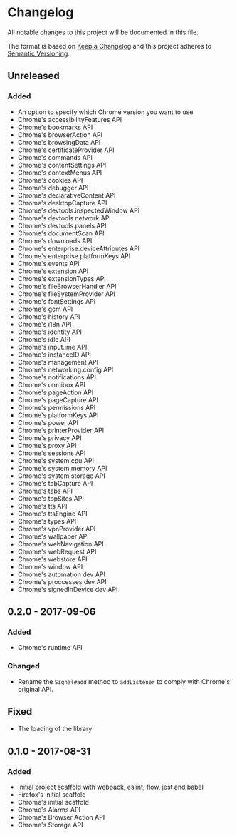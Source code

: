 # Changelog
All notable changes to this project will be documented in this file.

The format is based on [Keep a Changelog](http://keepachangelog.com/en/1.0.0/)
and this project adheres to [Semantic Versioning](http://semver.org/spec/v2.0.0.html).

## Unreleased
### Added
- An option to specify which Chrome version you want to use
- Chrome's accessibilityFeatures API
- Chrome's bookmarks API
- Chrome's browserAction API
- Chrome's browsingData API
- Chrome's certificateProvider API
- Chrome's commands API
- Chrome's contentSettings API
- Chrome's contextMenus API
- Chrome's cookies API
- Chrome's debugger API
- Chrome's declarativeContent API
- Chrome's desktopCapture API
- Chrome's devtools.inspectedWindow API
- Chrome's devtools.network API
- Chrome's devtools.panels API
- Chrome's documentScan API
- Chrome's downloads API
- Chrome's enterprise.deviceAttributes API
- Chrome's enterprise.platformKeys API
- Chrome's events API
- Chrome's extension API
- Chrome's extensionTypes API
- Chrome's fileBrowserHandler API
- Chrome's fileSystemProvider API
- Chrome's fontSettings API
- Chrome's gcm API
- Chrome's history API
- Chrome's i18n API
- Chrome's identity API
- Chrome's idle API
- Chrome's input.ime API
- Chrome's instanceID API
- Chrome's management API
- Chrome's networking.config API
- Chrome's notifications API
- Chrome's omnibox API
- Chrome's pageAction API
- Chrome's pageCapture API
- Chrome's permissions API
- Chrome's platformKeys API
- Chrome's power API
- Chrome's printerProvider API
- Chrome's privacy API
- Chrome's proxy API
- Chrome's sessions API
- Chrome's system.cpu API
- Chrome's system.memory API
- Chrome's system.storage API
- Chrome's tabCapture API
- Chrome's tabs API
- Chrome's topSites API
- Chrome's tts API
- Chrome's ttsEngine API
- Chrome's types API
- Chrome's vpnProvider API
- Chrome's wallpaper API
- Chrome's webNavigation API
- Chrome's webRequest API
- Chrome's webstore API
- Chrome's window API
- Chrome's automation dev API
- Chrome's proccesses dev API
- Chrome's signedInDevice dev API

## 0.2.0 - 2017-09-06
### Added
- Chrome's runtime API

### Changed
- Rename the `Signal#add` method to `addListener` to comply with Chrome's original API.

## Fixed
- The loading of the library

## 0.1.0 - 2017-08-31
### Added
- Initial project scaffold with webpack, eslint, flow, jest and babel
- Firefox's initial scaffold
- Chrome's initial scaffold
- Chrome's Alarms API
- Chrome's Browser Action API
- Chrome's Storage API
